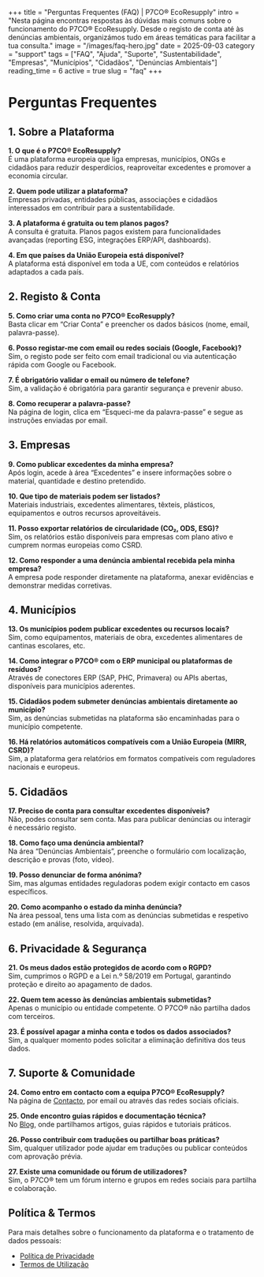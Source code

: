 +++
title = "Perguntas Frequentes (FAQ) | P7CO® EcoResupply"
intro = "Nesta página encontras respostas às dúvidas mais comuns sobre o funcionamento do P7CO® EcoResupply. Desde o registo de conta até às denúncias ambientais, organizámos tudo em áreas temáticas para facilitar a tua consulta."
image = "/images/faq-hero.jpg"
date = 2025-09-03
category = "support"
tags = ["FAQ", "Ajuda", "Suporte", "Sustentabilidade", "Empresas", "Municípios", "Cidadãos", "Denúncias Ambientais"]
reading_time = 6
active = true
slug = "faq"
+++

# Perguntas Frequentes

## 1. Sobre a Plataforma

**1. O que é o P7CO® EcoResupply?**  
É uma plataforma europeia que liga empresas, municípios, ONGs e cidadãos para reduzir desperdícios, reaproveitar excedentes e promover a economia circular.  

**2. Quem pode utilizar a plataforma?**  
Empresas privadas, entidades públicas, associações e cidadãos interessados em contribuir para a sustentabilidade.  

**3. A plataforma é gratuita ou tem planos pagos?**  
A consulta é gratuita. Planos pagos existem para funcionalidades avançadas (reporting ESG, integrações ERP/API, dashboards).  

**4. Em que países da União Europeia está disponível?**  
A plataforma está disponível em toda a UE, com conteúdos e relatórios adaptados a cada país.  

## 2. Registo & Conta

**5. Como criar uma conta no P7CO® EcoResupply?**  
Basta clicar em “Criar Conta” e preencher os dados básicos (nome, email, palavra-passe).  

**6. Posso registar-me com email ou redes sociais (Google, Facebook)?**  
Sim, o registo pode ser feito com email tradicional ou via autenticação rápida com Google ou Facebook.  

**7. É obrigatório validar o email ou número de telefone?**  
Sim, a validação é obrigatória para garantir segurança e prevenir abuso.  

**8. Como recuperar a palavra-passe?**  
Na página de login, clica em “Esqueci-me da palavra-passe” e segue as instruções enviadas por email.  

## 3. Empresas

**9. Como publicar excedentes da minha empresa?**  
Após login, acede à área “Excedentes” e insere informações sobre o material, quantidade e destino pretendido.  

**10. Que tipo de materiais podem ser listados?**  
Materiais industriais, excedentes alimentares, têxteis, plásticos, equipamentos e outros recursos aproveitáveis.  

**11. Posso exportar relatórios de circularidade (CO₂, ODS, ESG)?**  
Sim, os relatórios estão disponíveis para empresas com plano ativo e cumprem normas europeias como CSRD.  

**12. Como responder a uma denúncia ambiental recebida pela minha empresa?**  
A empresa pode responder diretamente na plataforma, anexar evidências e demonstrar medidas corretivas.  

## 4. Municípios

**13. Os municípios podem publicar excedentes ou recursos locais?**  
Sim, como equipamentos, materiais de obra, excedentes alimentares de cantinas escolares, etc.  

**14. Como integrar o P7CO® com o ERP municipal ou plataformas de resíduos?**  
Através de conectores ERP (SAP, PHC, Primavera) ou APIs abertas, disponíveis para municípios aderentes.  

**15. Cidadãos podem submeter denúncias ambientais diretamente ao município?**  
Sim, as denúncias submetidas na plataforma são encaminhadas para o município competente.  

**16. Há relatórios automáticos compatíveis com a União Europeia (MIRR, CSRD)?**  
Sim, a plataforma gera relatórios em formatos compatíveis com reguladores nacionais e europeus.  

## 5. Cidadãos

**17. Preciso de conta para consultar excedentes disponíveis?**  
Não, podes consultar sem conta. Mas para publicar denúncias ou interagir é necessário registo.  

**18. Como faço uma denúncia ambiental?**  
Na área “Denúncias Ambientais”, preenche o formulário com localização, descrição e provas (foto, vídeo).  

**19. Posso denunciar de forma anónima?**  
Sim, mas algumas entidades reguladoras podem exigir contacto em casos específicos.  

**20. Como acompanho o estado da minha denúncia?**  
Na área pessoal, tens uma lista com as denúncias submetidas e respetivo estado (em análise, resolvida, arquivada).  

## 6. Privacidade & Segurança

**21. Os meus dados estão protegidos de acordo com o RGPD?**  
Sim, cumprimos o RGPD e a Lei n.º 58/2019 em Portugal, garantindo proteção e direito ao apagamento de dados.  

**22. Quem tem acesso às denúncias ambientais submetidas?**  
Apenas o município ou entidade competente. O P7CO® não partilha dados com terceiros.  

**23. É possível apagar a minha conta e todos os dados associados?**  
Sim, a qualquer momento podes solicitar a eliminação definitiva dos teus dados.  

## 7. Suporte & Comunidade

**24. Como entro em contacto com a equipa P7CO® EcoResupply?**  
Na página de [Contacto](/pt/Home/Contact), por email ou através das redes sociais oficiais.  

**25. Onde encontro guias rápidos e documentação técnica?**  
No [Blog](/pt/blog), onde partilhamos artigos, guias rápidos e tutoriais práticos.  

**26. Posso contribuir com traduções ou partilhar boas práticas?**  
Sim, qualquer utilizador pode ajudar em traduções ou publicar conteúdos com aprovação prévia.  

**27. Existe uma comunidade ou fórum de utilizadores?**  
Sim, o P7CO® tem um fórum interno e grupos em redes sociais para partilha e colaboração.  

## Política & Termos

Para mais detalhes sobre o funcionamento da plataforma e o tratamento de dados pessoais:  

- [Política de Privacidade](/pt/Home/Policy)  
- [Termos de Utilização](/pt/Home/Terms)  
